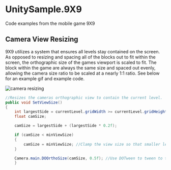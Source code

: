 # UnitySample.9X9
Code examples from the mobile game 9X9

## Camera View Resizing
9X9 utilizes a system that ensures all levels stay contained on the screen. As opposed to resizing and spacing all of the blocks out to fit within the screen, the orthographic size of the games viewport is scaled to fit. The block within the game are always the same size and spaced out evenly, allowing the camera size ratio to be scaled at a nearly 1:1 ratio. See below for an example gif and example code.

![camera resizing](https://github.com/gljmelton/UnitySample.9X9/blob/master/Images/CameraResizing.gif?raw=true)


```C#
//Resizes the cameras orthographic view to contain the current level.
public void SetViewSize()
{
    int largestSide = currentLevel.gridWidth >= currentLevel.gridHeight ? currentLevel.gridWidth : currentLevel.gridHeight; //determine whether the grid wide or tall
    float camSize;

    camSize = largestSide + (largestSide * 0.2f);

    if (camSize < minViewSize)
    {
        camSize = minViewSize; //Clamp the view size so that smaller levels don't fill the entire screen.
    }

    Camera.main.DOOrthoSize(camSize, 0.5f); //Use DOTween to tween to the new camera size.
    }
```
